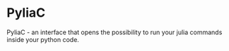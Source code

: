 # PyliaC
PyliaC - an interface that opens the possibility to run your julia commands inside your python code. 
